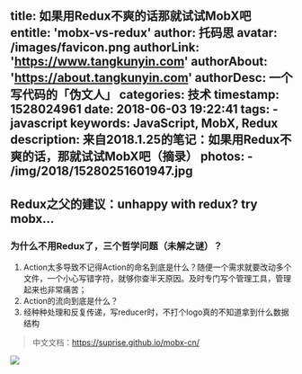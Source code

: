 title: 如果用Redux不爽的话那就试试MobX吧
entitle: 'mobx-vs-redux'
author: 托码思
avatar: /images/favicon.png
authorLink: 'https://www.tangkunyin.com'
authorAbout: 'https://about.tangkunyin.com'
authorDesc: 一个写代码的「伪文人」
categories: 技术
timestamp: 1528024961
date: 2018-06-03 19:22:41
tags:
    - javascript
keywords: JavaScript, MobX, Redux
description: 来自2018.1.25的笔记：如果用Redux不爽的话，那就试试MobX吧（摘录）
photos:
    - /img/2018/15280251601947.jpg
---

## Redux之父的建议：unhappy with redux? try mobx...

### 为什么不用Redux了，三个哲学问题（未解之谜）？

1. Action太多导致不记得Action的命名到底是什么？随便一个需求就要改动多个文件，一个小心写错字符，就够你查半天原因。及时专门写个管理工具，管理起来也非常痛苦；
2. Action的流向到底是什么？
3. 经种种处理和反复传递，写reducer时，不打个logo真的不知道拿到什么数据结构


> 中文文档：https://suprise.github.io/mobx-cn/

![](/img/2018/15280251601947.jpg)




